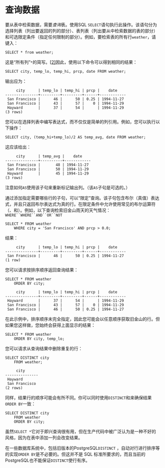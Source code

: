 # 查询数据

要从表中检索数据，需要*查询*表。使用SQL `SELECT`语句执行此操作。该语句分为选择列表（列出要返回的列的部分）、表列表（列出要从中检索数据的表的部分）和可选限定条件（指定任何限制的部分）。例如，要检索表的所有行`weather`，请键入：

```postgresql
SELECT * from weather;
```

这是“所有列”`*`的简写。[[2\]](https://www.postgresql.org/docs/16/tutorial-select.html#ftn.id-1.4.4.6.2.10)因此，使用以下命令可以得到相同的结果：

```postgresql
SELECT city, temp_lo, temp_hi, prcp, date FROM weather;
```

输出应为：

```postgresql
     city      | temp_lo | temp_hi | prcp |    date
---------------+---------+---------+------+------------
 San Francisco |      46 |      50 | 0.25 | 1994-11-27
 San Francisco |      43 |      57 |    0 | 1994-11-29
 Hayward       |      37 |      54 |      | 1994-11-29
(3 rows)
```

您可以在选择列表中编写表达式，而不仅仅是简单的列引用。例如，您可以执行以下操作：

```postgresql
SELECT city, (temp_hi+temp_lo)/2 AS temp_avg, date FROM weather;
```

这应该给出：

```postgresql
     city      | temp_avg |    date
---------------+----------+------------
 San Francisco |       48 | 1994-11-27
 San Francisco |       50 | 1994-11-29
 Hayward       |       45 | 1994-11-29
(3 rows)
```

注意如何`AS`使用该子句来重新标记输出列。（该`AS`子句是可选的。）

通过添加指定需要哪些行的子句，可以“限定”查询。该子句包含布尔（真值）表达式，并且只返回布尔表达式为真的行。在限定条件中允许使用常见的布尔运算符（、和）。例如，以下查询检索旧金山雨天的天气情况：`WHERE``WHERE``AND``OR``NOT`

```postgresql
SELECT * FROM weather
    WHERE city = 'San Francisco' AND prcp > 0.0;
```

结果：

```postgresql
     city      | temp_lo | temp_hi | prcp |    date
---------------+---------+---------+------+------------
 San Francisco |      46 |      50 | 0.25 | 1994-11-27
(1 row)
```

您可以请求按排序顺序返回查询结果：

```postgresql
SELECT * FROM weather
    ORDER BY city;
```

```postgresql
     city      | temp_lo | temp_hi | prcp |    date
---------------+---------+---------+------+------------
 Hayward       |      37 |      54 |      | 1994-11-29
 San Francisco |      43 |      57 |    0 | 1994-11-29
 San Francisco |      46 |      50 | 0.25 | 1994-11-27
```

在此示例中，排序顺序未完全指定，因此您可能会以任意顺序获取旧金山的行。但如果您这样做，您始终会获得上面显示的结果：

```postgresql
SELECT * FROM weather
    ORDER BY city, temp_lo;
```

您可以请求从查询结果中删除重复的行：

```postgresql
SELECT DISTINCT city
    FROM weather;
```

```postgresql
     city
---------------
 Hayward
 San Francisco
(2 rows)
```

同样，结果行的顺序可能会有所不同。你可以同时使用`DISTINCT`和来确保结果`ORDER BY`一致：

```postgresql
SELECT DISTINCT city
    FROM weather
    ORDER BY city;
```

虽然`SELECT *`它对于即兴查询很有用，但在生产代码中被广泛认为是一种不好的风格，因为在表中添加一列会改变结果。

在一些数据库系统中，包括旧版本的PostgreSQL`DISTINCT` ，自动对行进行排序等的实现`ORDER BY`是不必要的。但这并不是 SQL 标准所要求的，而且当前的PostgreSQL也不能保证`DISTINCT`使行有序。